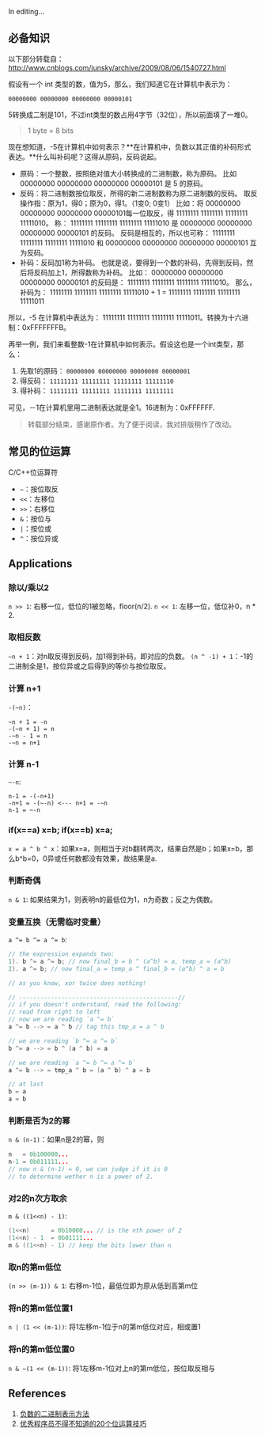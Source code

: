 
In editing...

## 必备知识

以下部分转载自：http://www.cnblogs.com/junsky/archive/2009/08/06/1540727.html

假设有一个 int 类型的数，值为5，那么，我们知道它在计算机中表示为：

`00000000 00000000 00000000 00000101`

5转换成二制是101，不过int类型的数占用4字节（32位），所以前面填了一堆0。

> 1 byte = 8 bits

现在想知道，-5在计算机中如何表示？**在计算机中，负数以其正值的补码形式表达。**什么叫补码呢？这得从原码，反码说起。

- 原码：一个整数，按照绝对值大小转换成的二进制数，称为原码。
比如
00000000 00000000 00000000 00000101 是 5 的原码。
- 反码：将二进制数按位取反，所得的新二进制数称为原二进制数的反码。
取反操作指：原为1，得0；原为0，得1。（1变0; 0变1）
比如：将
00000000 00000000 00000000 00000101每一位取反，得
11111111 11111111 11111111 11111010。
称：
11111111 11111111 11111111 11111010 是 
00000000 00000000 00000000 00000101 的反码。
反码是相互的，所以也可称：
11111111 11111111 11111111 11111010 和 
00000000 00000000 00000000 00000101 互为反码。
- 补码：反码加1称为补码。
也就是说，要得到一个数的补码，先得到反码，然后将反码加上1，所得数称为补码。
比如：
00000000 00000000 00000000 00000101 的反码是：
11111111 11111111 11111111 11111010。
那么，补码为：
11111111 11111111 11111111 11111010 + 1 = 
11111111 11111111 11111111 11111011

所以，-5 在计算机中表达为：
11111111 11111111 11111111 11111011。转换为十六进制：0xFFFFFFFB。

再举一例，我们来看整数-1在计算机中如何表示。假设这也是一个int类型，那么：

1. 先取1的原码：
`00000000 00000000 00000000 00000001`
2. 得反码：
`11111111 11111111 11111111 11111110`
3. 得补码：
`11111111 11111111 11111111 11111111`

可见，－1在计算机里用二进制表达就是全1。16进制为：0xFFFFFF.

> 转载部分结束，感谢原作者。为了便于阅读，我对排版稍作了改动。

## 常见的位运算

C/C++位运算符

- `~`：按位取反
- `<<`：左移位
- `>>`：右移位
- `&`：按位与
- `|`：按位或
- `^`：按位异或

## Applications

### 除以/乘以2

`n >> 1`: 右移一位，低位的1被忽略，floor(n/2).
`n << 1`: 左移一位，低位补0，n * 2.

### 取相反数

`~n + 1`：对n取反得到反码，加1得到补码，即对应的负数。
`(n ^ -1) + 1`：-1的二进制全是1，按位异或之后得到的等价与按位取反。

### 计算 n+1

`-(~n)`：
```
~n + 1 = -n
-(~n + 1) = n
-~n - 1 = n
-~n = n+1
```

### 计算 n-1

`~-n`:
```
n-1 = -(-n+1)
-n+1 = -(~-n) <--- n+1 = -~n
n-1 = ~-n
```

### if(x==a) x=b; if(x==b) x=a;

`x = a ^ b ^ x`：如果x=a，则相当于对b翻转两次，结果自然是b；如果x=b，那么b^b=0，0异或任何数都没有效果，故结果是a.

### 判断奇偶

`n & 1`: 如果结果为1，则表明n的最低位为1，n为奇数；反之为偶数。

### 变量互换（无需临时变量）

`a ^= b ^= a ^= b`:
```c++
// the expression expands two:
1). b ^= a ^= b; // now final_b = b ^ (a^b) = a, temp_a = (a^b)
2). a ^= b; // now final_a = temp_a ^ final_b = (a^b) ^ a = b

// as you know, xor twice does nothing!

// ---------------------------------------------//
// if you doesn't understand, read the following:
// read from right to left
// now we are reading `a ^= b`
a ^= b --> = a ^ b // tag this tmp_a = a ^ b

// we are reading `b ^= a ^= b`
b ^= a --> = b ^ (a ^ b) = a

// we are reading `a ^= b ^= a ^= b`
a ^= b --> = tmp_a ^ b = (a ^ b) ^ a = b

// at last
b = a
a = b
```

### 判断是否为2的幂

`n & (n-1)`：如果n是2的幂，则
```c++
n   = 0b100000...
n-1 = 0b011111...
// now n & (n-1) = 0, we can judge if it is 0
// to determine wether n is a power of 2.
```

### 对2的n次方取余

`m & ((1<<n) - 1)`:
```c++
(1<<n)      = 0b10000... // is the nth power of 2
(1<<n) - 1  = 0b01111...
m & ((1<<n) - 1) // keep the bits lower than n
```

### **取n的第m低位**

`(n >> (m-1)) & 1`: 右移m-1位，最低位即为原从低到高第m位

### **将n的第m低位置1**

`n | (1 << (m-1))`: 将1左移m-1位于n的第m低位对应，相或置1

### **将n的第m低位置0**

`n & ~(1 << (m-1))`: 将1左移m-1位对上n的第m低位，按位取反相与

## References

1. [负数的二进制表示方法](http://www.cnblogs.com/junsky/archive/2009/08/06/1540727.html)
2. [优秀程序员不得不知道的20个位运算技巧](https://blog.csdn.net/zmazon/article/details/8262185)
